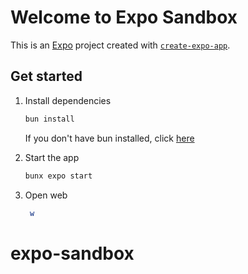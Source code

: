 # Welcome to Expo Sandbox

This is an [Expo](https://expo.dev) project created with [`create-expo-app`](https://www.npmjs.com/package/create-expo-app).

## Get started

1. Install dependencies

   ```bash
   bun install
   ```
   If you don't have bun installed, click [here](https://bun.sh/)

2. Start the app

   ```bash
   bunx expo start
   ```

3. Open web
   ```bash
    w
   ```

# expo-sandbox

